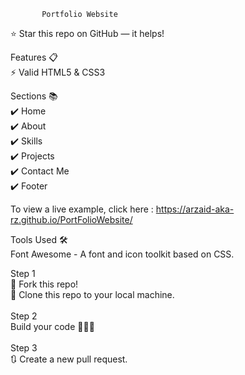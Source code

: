            Portfolio Website 

⭐ Star this repo on GitHub — it helps!

Features 📋<br>
⚡️ Valid HTML5 & CSS3

Sections 📚<br>
✔️ Home<br>
✔️ About<br>
✔️ Skills<br>
✔️ Projects<br>
✔️ Contact Me<br>
✔️ Footer<br>

To view a live example, click here : https://arzaid-aka-rz.github.io/PortFolioWebsite/

Tools Used 🛠️<br>
Font Awesome - A font and icon toolkit based on CSS.

Step 1<br>
🍴 Fork this repo!<br>
👯 Clone this repo to your local machine.<br>
<br>
Step 2<br>
Build your code 🔨🔨🔨<br>
<br>
Step 3<br>
🔃 Create a new pull request.<br>

